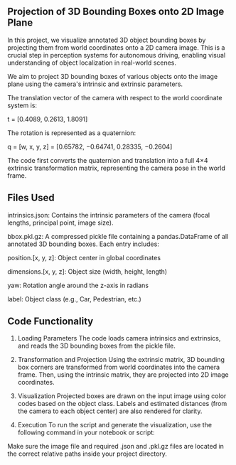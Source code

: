 ## Projection of 3D Bounding Boxes onto 2D Image Plane
In this project, we visualize annotated 3D object bounding boxes by projecting them from world coordinates onto a 2D camera image. This is a crucial step in perception systems for autonomous driving, enabling visual understanding of object localization in real-world scenes.

We aim to project 3D bounding boxes of various objects onto the image plane using the camera's intrinsic and extrinsic parameters.

The translation vector of the camera with respect to the world coordinate system is:

t = [0.4089, 0.2613, 1.8091]

The rotation is represented as a quaternion:

q = [w, x, y, z] = [0.65782, −0.64741, 0.28335, −0.2604]

The code first converts the quaternion and translation into a full 4×4 extrinsic transformation matrix, representing the camera pose in the world frame.

## Files Used
intrinsics.json: Contains the intrinsic parameters of the camera (focal lengths, principal point, image size).

bbox.pkl.gz: A compressed pickle file containing a pandas.DataFrame of all annotated 3D bounding boxes. Each entry includes:

position.[x, y, z]: Object center in global coordinates

dimensions.[x, y, z]: Object size (width, height, length)

yaw: Rotation angle around the z-axis in radians

label: Object class (e.g., Car, Pedestrian, etc.)

## Code Functionality
1. Loading Parameters
The code loads camera intrinsics and extrinsics, and reads the 3D bounding boxes from the pickle file.

2. Transformation and Projection
Using the extrinsic matrix, 3D bounding box corners are transformed from world coordinates into the camera frame. Then, using the intrinsic matrix, they are projected into 2D image coordinates.

3. Visualization
Projected boxes are drawn on the input image using color codes based on the object class. Labels and estimated distances (from the camera to each object center) are also rendered for clarity.

4. Execution
To run the script and generate the visualization, use the following command in your notebook or script:

Make sure the image file and required .json and .pkl.gz files are located in the correct relative paths inside your project directory.

